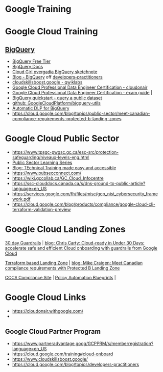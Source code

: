 # Google Training

# Google Cloud Training

## [BigQuery](https://console.cloud.google.com/bigquery) 
- [BigQuery Free Tier](https://cloud.google.com/free/docs/gcp-free-tier/#bigquery)
- [BigQuery Docs](https://cloud.google.com/bigquery/docs/quickstarts)
- [Cloud Girl pvergadia BigQuery sketchnote](https://thecloudgirl.dev/bigquery.html)
- [Blog - BigQuery](https://cloud.google.com/blog/topics/developers-practitioners/announcing-bigquery-and-bigquery-ml-operators-vertex-ai-pipelines) off [developers-practitioners](https://cloud.google.com/blog/topics/developers-practitioners)
- [cloudskillsboost.google - qwiklabs](https://www.cloudskillsboost.google/catalog?keywords=bigquery&locale=&solution%5B%5D=any&role%5B%5D=any&skill-badge%5B%5D=any&format%5B%5D=any&level%5B%5D=any&duration%5B%5D=any&language%5B%5D=any) 
- [Google Cloud Professional Data Engineer Certification - cloudonair](https://cloudonair.withgoogle.com/events/data-engineer-certification) 
- [Google Cloud Professional Data Engineer Certification - exam guide](https://cloud.google.com/certification/guides/data-engineer) | 
- [BigQuery quickstart - query a public dataset](https://cloud.google.com/bigquery/docs/quickstarts/query-public-dataset-console?_ga=2.259030538.-1271243118.1645576652&_gac=1.255600122.1648756058.CjwKCAjwopWSBhB6EiwAjxmqDVk06ctWXtq7bthtbiKD0TGsXmUSWNY57QpqQEckHWl-fekp9Tt0AxoCuNQQAvD_BwE)
- [github: GoogleCloudPlatform/bigquery-utils](https://github.com/GoogleCloudPlatform/bigquery-utils) 
- [Automatic DLP for BigQuery](https://cloud.google.com/dlp/docs/data-profiles#request-access)
- https://cloud.google.com/blog/topics/public-sector/meet-canadian-compliance-requirements-protected-b-landing-zones
 
 

# Google Cloud Public Sector
- https://www.tpsgc-pwgsc.gc.ca/esc-src/protection-safeguarding/niveaux-levels-eng.html
- [Public Sector Learning Series](https://cloudonair.withgoogle.com/events/public-sector-technical-learning-series)
- [Blog: TEchnical Training made easy and accessible](https://cloud.google.com/blog/topics/public-sector/technical-training-made-easy-and-accessible-google-cloud-way)
- https://www.pubsecconnect.com/
- https://wiki.gccollab.ca/GC_Cloud_Infocentre
- https://ssc-clouddocs.canada.ca/s/dns-ground-to-public-article?language=en_US
- https://services.google.com/fh/files/misc/gcp_nist_cybersecurity_framework.pdf
- https://cloud.google.com/blog/products/compliance/google-cloud-cli-terraform-validation-preview

# Google Cloud Landing Zones
[30 day Guardrails](https://github.com/canada-ca/accelerators_accelerateurs-gcp) | [blog: Chris Carty: Cloud-ready in Under 30 Days: accelerate safe and efficient Cloud onboarding with guardrails from Google Cloud](https://cloud.google.com/blog/topics/public-sector/cloud-ready-under-30-days-accelerate-safe-and-efficient-cloud-onboarding-guardrails-google-cloud)

[Terraform based Landing Zone](https://github.com/GoogleCloudPlatform/pbmm-on-gcp-onboarding) | 
  [blog: Mike Craigen: Meet Canadian compliance requirements with Protected B Landing Zone](https://cloud.google.com/blog/topics/public-sector/meet-canadian-compliance-requirements-protected-b-landing-zones)

[CCCS Compliance Site](https://cloud.google.com/security/compliance/offerings#/regions=Canada) | 
  [Policy Automation Blueprints](https://cloud.google.com/architecture/security-foundations) |


# Google Cloud Links
- https://cloudonair.withgoogle.com/
- 
## Google Cloud Partner Program
- https://www.partneradvantage.goog/GCPPRM/s/memberregistration?language=en_US
- https://cloud.google.com/training#cloud-onboard
- https://www.cloudskillsboost.google/
- https://cloud.google.com/blog/topics/developers-practitioners

